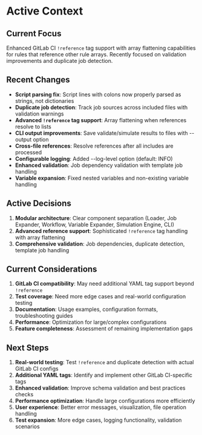 # Active Context

## Current Focus
Enhanced GitLab CI `!reference` tag support with array flattening capabilities for rules that reference other rule arrays. Recently focused on validation improvements and duplicate job detection.

## Recent Changes
- **Script parsing fix**: Script lines with colons now properly parsed as strings, not dictionaries
- **Duplicate job detection**: Track job sources across included files with validation warnings
- **Advanced `!reference` tag support**: Array flattening when references resolve to lists
- **CLI output improvements**: Save validate/simulate results to files with --output option
- **Cross-file references**: Resolve references after all includes are processed
- **Configurable logging**: Added --log-level option (default: INFO)
- **Enhanced validation**: Job dependency validation with template job handling
- **Variable expansion**: Fixed nested variables and non-existing variable handling

## Active Decisions
1. **Modular architecture**: Clear component separation (Loader, Job Expander, Workflow, Variable Expander, Simulation Engine, CLI)
2. **Advanced reference support**: Sophisticated `!reference` tag handling with array flattening
3. **Comprehensive validation**: Job dependencies, duplicate detection, template job handling

## Current Considerations
1. **GitLab CI compatibility**: May need additional YAML tag support beyond `!reference`
2. **Test coverage**: Need more edge cases and real-world configuration testing
3. **Documentation**: Usage examples, configuration formats, troubleshooting guides
4. **Performance**: Optimization for large/complex configurations
5. **Feature completeness**: Assessment of remaining implementation gaps

## Next Steps
1. **Real-world testing**: Test `!reference` and duplicate detection with actual GitLab CI configs
2. **Additional YAML tags**: Identify and implement other GitLab CI-specific tags
3. **Enhanced validation**: Improve schema validation and best practices checks
4. **Performance optimization**: Handle large configurations more efficiently
5. **User experience**: Better error messages, visualization, file operation handling
6. **Test expansion**: More edge cases, logging functionality, validation scenarios
